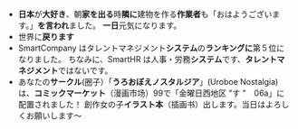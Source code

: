 - **日本**が**大好き**、朝**家を出る**時**隣に**建物を作る**作業者**も「おはようございます。」**を言われ**ました。
  **一日**元気になります。
- 世界に**戻ります**
- SmartCompany はタレントマネジメント**システム**の**ランキングに**第５位になりました。 ちなみに、SmartHR は人事・労務**システム**です、**タレントマネジメント**ではないです。
- あなたの**サークル**(圈子）「**うろおぼえノスタルジア**」(Uroboe Nostalgia)は、**コミックマーケット**（漫画市场）99で「金曜日西地区 "す "　06a」に配置されました！
  創作女の子**イラスト本**（插画书）出します。当日はよろしくお願いします～

